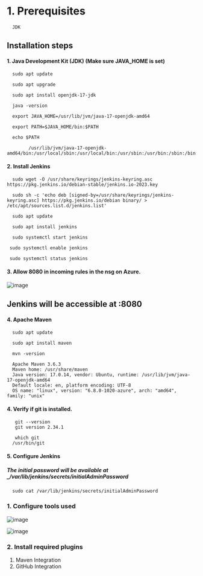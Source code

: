 # 1. Prerequisites
      JDK

## Installation steps

#### 1. Java Development Kit (JDK) (Make sure JAVA_HOME is set)

      sudo apt update
      
      sudo apt upgrade
      
      sudo apt install openjdk-17-jdk
      
      java -version

      export JAVA_HOME=/usr/lib/jvm/java-17-openjdk-amd64

      export PATH=$JAVA_HOME/bin:$PATH

      echo $PATH

            /usr/lib/jvm/java-17-openjdk-amd64/bin:/usr/local/sbin:/usr/local/bin:/usr/sbin:/usr/bin:/sbin:/bin:/usr/games:/usr/local/games:/snap/bin   

#### 2. Install Jenkins

      sudo wget -O /usr/share/keyrings/jenkins-keyring.asc https://pkg.jenkins.io/debian-stable/jenkins.io-2023.key
      
      sudo sh -c 'echo deb [signed-by=/usr/share/keyrings/jenkins-keyring.asc] https://pkg.jenkins.io/debian binary/ > /etc/apt/sources.list.d/jenkins.list'
      
      sudo apt update
      
      sudo apt install jenkins
      
      sudo systemctl start jenkins
      
     sudo systemctl enable jenkins
     
     sudo systemctl status jenkins

  #### 3.  Allow 8080 in incoming rules in the nsg on Azure.

  ![image](https://github.com/user-attachments/assets/ffd27c42-e74e-4ae5-b172-2850fcc1ff05)


  ## Jenkins will be accessible at <public-ip>:8080
  

  #### 4. Apache Maven

      sudo apt update
      
      sudo apt install maven
      
      mvn -version

      Apache Maven 3.6.3
      Maven home: /usr/share/maven
      Java version: 17.0.14, vendor: Ubuntu, runtime: /usr/lib/jvm/java-17-openjdk-amd64
      Default locale: en, platform encoding: UTF-8
      OS name: "linux", version: "6.8.0-1020-azure", arch: "amd64", family: "unix"

#### 4. Verify if git is installed.

       git --version
       git version 2.34.1

       which git
      /usr/bin/git

#### 5. Configure Jenkins

##### The initial password will be available at __/var/lib/jenkins/secrets/initialAdminPassword_

      sudo cat /var/lib/jenkins/secrets/initialAdminPassword

### 1. Configure tools used

![image](https://github.com/user-attachments/assets/4be3bae2-51f9-4d04-aa8e-bfb2c2decd6a)

![image](https://github.com/user-attachments/assets/fb23860f-2bac-4874-a850-660af956c591)

### 2. Install required plugins

1. Maven Integration
2. GitHub Integration
